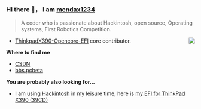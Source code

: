 ### Hi there 👋， I am [mendax1234](https://github.com/mendax1234)

> A coder who is passionate about Hackintosh, open source, Operating systems, First Robotics Competition.

<img src="https://github-readme-stats.vercel.app/api?username=mendax1234&show_icons=true&hide_border=true&icon_color=4c71f2&title_color=2f80ed" align="right">

- [ThinkpadX390-Opencore-EFI](https://github.com/mendax1234/ThinkpadX390-Opencore-EFI) core contributor.

**Where to find me**
- [CSDN](https://blog.csdn.net/weixin_45498173)
- [bbs.pcbeta](http://bbs.pcbeta.com/viewthread-1852139-1-1.html)

**You are probably also looking for...**
- I am using  [Hackintosh](https://en.wikipedia.org/wiki/Hackintosh) in my leisure time, here is [my EFI for ThinkPad X390 (39CD)](https://github.com/mendax1234/ThinkpadX390-Opencore-EFI)
